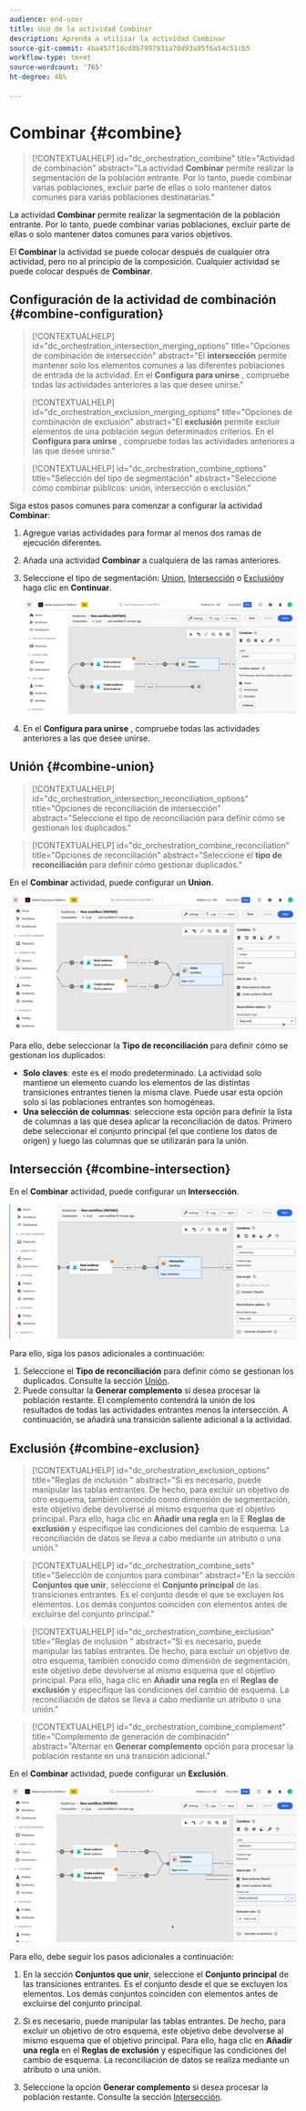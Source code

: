 ```yaml
---
audience: end-user
title: Uso de la actividad Combinar
description: Aprenda a utilizar la actividad Combinar
source-git-commit: 4ba457f1dcd8b7997931a70d93a95f6a54c51cb5
workflow-type: tm+mt
source-wordcount: '765'
ht-degree: 46%

---
```



# Combinar {#combine}

>[!CONTEXTUALHELP]
>id="dc_orchestration_combine"
>title="Actividad de combinación"
>abstract="La actividad **Combinar** permite realizar la segmentación de la población entrante. Por lo tanto, puede combinar varias poblaciones, excluir parte de ellas o solo mantener datos comunes para varias poblaciones destinatarias."

La actividad **Combinar** permite realizar la segmentación de la población entrante. Por lo tanto, puede combinar varias poblaciones, excluir parte de ellas o solo mantener datos comunes para varios objetivos.

El **Combinar** la actividad se puede colocar después de cualquier otra actividad, pero no al principio de la composición. Cualquier actividad se puede colocar después de **Combinar**.

## Configuración de la actividad de combinación {#combine-configuration}

>[!CONTEXTUALHELP]
>id="dc_orchestration_intersection_merging_options"
>title="Opciones de combinación de intersección"
>abstract="El **intersección** permite mantener solo los elementos comunes a las diferentes poblaciones de entrada de la actividad. En el **Configura para unirse** , compruebe todas las actividades anteriores a las que desee unirse."

>[!CONTEXTUALHELP]
>id="dc_orchestration_exclusion_merging_options"
>title="Opciones de combinación de exclusión"
>abstract="El **exclusión** permite excluir elementos de una población según determinados criterios. En el **Configura para unirse** , compruebe todas las actividades anteriores a las que desee unirse."

>[!CONTEXTUALHELP]
>id="dc_orchestration_combine_options"
>title="Selección del tipo de segmentación"
>abstract="Seleccione cómo combinar públicos: unión, intersección o exclusión."

Siga estos pasos comunes para comenzar a configurar la actividad **Combinar**:

1. Agregue varias actividades para formar al menos dos ramas de ejecución diferentes.

1. Añada una actividad **Combinar** a cualquiera de las ramas anteriores.

1. Seleccione el tipo de segmentación: [Union](#union), [Intersección](#intersection) o [Exclusión](#exclusion)y haga clic en **Continuar**.

   ![](../assets/combine.png)

1. En el **Configura para unirse** , compruebe todas las actividades anteriores a las que desee unirse.

## Unión {#combine-union}

>[!CONTEXTUALHELP]
>id="dc_orchestration_intersection_reconciliation_options"
>title="Opciones de reconciliación de intersección"
>abstract="Seleccione el tipo de reconciliación para definir cómo se gestionan los duplicados."

>[!CONTEXTUALHELP]
>id="dc_orchestration_combine_reconciliation"
>title="Opciones de reconciliación"
>abstract="Seleccione el **tipo de reconciliación** para definir cómo gestionar duplicados."

En el **Combinar** actividad, puede configurar un **Union**.

![](../assets/combine-union.png)

Para ello, debe seleccionar la **Tipo de reconciliación** para definir cómo se gestionan los duplicados:

* **Solo claves**: este es el modo predeterminado. La actividad solo mantiene un elemento cuando los elementos de las distintas transiciones entrantes tienen la misma clave. Puede usar esta opción solo si las poblaciones entrantes son homogéneas.
* **Una selección de columnas**: seleccione esta opción para definir la lista de columnas a las que desea aplicar la reconciliación de datos. Primero debe seleccionar el conjunto principal (el que contiene los datos de origen) y luego las columnas que se utilizarán para la unión.

## Intersección {#combine-intersection}

En el **Combinar** actividad, puede configurar un **Intersección**.

![](../assets/combine-intersection.png)

Para ello, siga los pasos adicionales a continuación:

1. Seleccione el **Tipo de reconciliación** para definir cómo se gestionan los duplicados. Consulte la sección [Unión](#union).
1. Puede consultar la **Generar complemento** si desea procesar la población restante. El complemento contendrá la unión de los resultados de todas las actividades entrantes menos la intersección. A continuación, se añadirá una transición saliente adicional a la actividad.

## Exclusión {#combine-exclusion}

>[!CONTEXTUALHELP]
>id="dc_orchestration_exclusion_options"
>title="Reglas de inclusión "
>abstract="Si es necesario, puede manipular las tablas entrantes. De hecho, para excluir un objetivo de otro esquema, también conocido como dimensión de segmentación, este objetivo debe devolverse al mismo esquema que el objetivo principal. Para ello, haga clic en **Añadir una regla** en la E **Reglas de exclusión** y especifique las condiciones del cambio de esquema. La reconciliación de datos se lleva a cabo mediante un atributo o una unión."

>[!CONTEXTUALHELP]
>id="dc_orchestration_combine_sets"
>title="Selección de conjuntos para combinar"
>abstract="En la sección **Conjuntos que unir**, seleccione el **Conjunto principal** de las transiciones entrantes. Es el conjunto desde el que se excluyen los elementos. Los demás conjuntos coinciden con elementos antes de excluirse del conjunto principal."

>[!CONTEXTUALHELP]
>id="dc_orchestration_combine_exclusion"
>title="Reglas de inclusión "
>abstract="Si es necesario, puede manipular las tablas entrantes. De hecho, para excluir un objetivo de otro esquema, también conocido como dimensión de segmentación, este objetivo debe devolverse al mismo esquema que el objetivo principal. Para ello, haga clic en **Añadir una regla** en el **Reglas de exclusión** y especifique las condiciones del cambio de esquema. La reconciliación de datos se lleva a cabo mediante un atributo o una unión."

>[!CONTEXTUALHELP]
>id="dc_orchestration_combine_complement"
>title="Complemento de generación de combinación"
>abstract="Alternar en **Generar complemento** opción para procesar la población restante en una transición adicional."

En el **Combinar** actividad, puede configurar un **Exclusión**.

![](../assets/combine-exclusion.png)

Para ello, debe seguir los pasos adicionales a continuación:

1. En la sección **Conjuntos que unir**, seleccione el **Conjunto principal** de las transiciones entrantes. Es el conjunto desde el que se excluyen los elementos. Los demás conjuntos coinciden con elementos antes de excluirse del conjunto principal.

1. Si es necesario, puede manipular las tablas entrantes. De hecho, para excluir un objetivo de otro esquema, este objetivo debe devolverse al mismo esquema que el objetivo principal. Para ello, haga clic en **Añadir una regla** en el **Reglas de exclusión** y especifique las condiciones del cambio de esquema. La reconciliación de datos se realiza mediante un atributo o una unión. <!-- pas compris-->
1. Seleccione la opción **Generar complemento** si desea procesar la población restante. Consulte la sección [Intersección](#intersection).

<!--
## Examples{#combine-examples}

In the following example, we are using a **Combine** activity and we add a **union** to retrieves all the profiles of the two queries: persons between 18 and 27 years old and persons between 34 and 40 years old.

![](../assets/workflow-union-example.png)

The following example shows the **intersection** between two query activities. It is being used here to retrieve profiles who are between 18 to 27 years old and whose email address has been provided.

![](../assets/workflow-intersection-example.png)

The following **exclusion** example shows two queries configured to filter profiles who are between 18 and 27 years old and have an Adobe email domain. The profiles with an Adobe email domain are then excluded from the first set. 

![](../assets/workflow-exclusion-example.png)
-->
